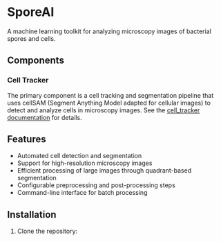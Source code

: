 # SporeAI

A machine learning toolkit for analyzing microscopy images of bacterial spores and cells.

## Components

### Cell Tracker
The primary component is a cell tracking and segmentation pipeline that uses cellSAM (Segment Anything Model adapted for cellular images) to detect and analyze cells in microscopy images. See the [cell_tracker documentation](cell_tracker/README.md) for details.

## Features

- Automated cell detection and segmentation
- Support for high-resolution microscopy images
- Efficient processing of large images through quadrant-based segmentation
- Configurable preprocessing and post-processing steps
- Command-line interface for batch processing

## Installation

1. Clone the repository:
